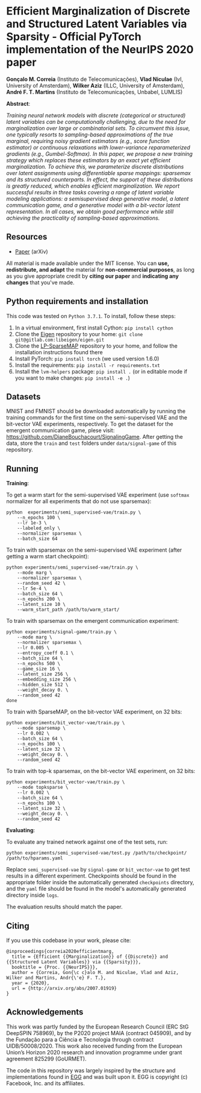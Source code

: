 # Efficient Marginalization of Discrete and Structured Latent Variables via Sparsity - Official PyTorch implementation of the NeurIPS 2020 paper

**Gonçalo M. Correia** (Instituto de Telecomunicações), **Vlad Niculae** (IvI, University of Amsterdam), **Wilker Aziz** (ILLC, University of Amsterdam), **André F. T. Martins** (Instituto de Telecomunicações, Unbabel, LUMLIS)


**Abstract**:

_Training neural network models with discrete (categorical or structured) latent variables can be computationally challenging, due to the need for marginalization over large or combinatorial sets. To circumvent this issue, one typically resorts to sampling-based approximations of the true marginal, requiring noisy gradient estimators (e.g., score function estimator) or continuous relaxations with lower-variance reparameterized gradients (e.g., Gumbel-Softmax). In this paper, we propose a new training strategy which replaces these estimators by an exact yet efficient marginalization. To achieve this, we parameterize discrete distributions over latent assignments using differentiable sparse mappings: sparsemax and its structured counterparts. In effect, the support of these distributions is greatly reduced, which enables efficient marginalization. We report successful results in three tasks covering a range of latent variable modeling applications: a semisupervised deep generative model, a latent communication game, and a generative model with a bit-vector latent representation. In all cases, we obtain good performance while still achieving the practicality of sampling-based approximations._

## Resources

- [Paper](https://arxiv.org/abs/2007.01919) (arXiv)

All material is made available under the MIT license. You can **use, redistribute, and adapt** the material for **non-commercial purposes**, as long as you give appropriate credit by **citing our paper** and **indicating any changes** that you've made.

## Python requirements and installation

This code was tested on `Python 3.7.1`. To install, follow these steps:

1. In a virtual environment, first install Cython: `pip install cython`
2. Clone the [Eigen](https://gitlab.com/libeigen/eigen) repository to your home: `git clone git@gitlab.com:libeigen/eigen.git`
3. Clone the [LP-SparseMAP](https://github.com/deep-spin/lp-sparsemap) repository to your home, and follow the installation instructions found there
4. Install PyTorch: `pip install torch` (we used version 1.6.0)
5. Install the requirements: `pip install -r requirements.txt`
6. Install the `lvm-helpers` package: `pip install .` (or in editable mode if you want to make changes: `pip install -e .`)

## Datasets

MNIST and FMNIST should be downloaded automatically by running the training commands for the first time on the semi-supervised VAE and the bit-vector VAE experiments, respectively. To get the dataset for the emergent communication game, plese visit: https://github.com/DianeBouchacourt/SignalingGame. After getting the data, store the `train` and `test` folders under `data/signal-game` of this repository.

## Running

**Training**:

To get a warm start for the semi-supervised VAE experiment (use `softmax` normalizer for all experiments that do not use sparsemax):

```
python  experiments/semi_supervised-vae/train.py \
    --n_epochs 100 \
    --lr 1e-3 \
    --labeled_only \
    --normalizer sparsemax \
    --batch_size 64
```

To train with sparsemax on the semi-supervised VAE experiment (after getting a warm start checkpoint):

```
python experiments/semi_supervised-vae/train.py \
    --mode marg \
    --normalizer sparsemax \
    --random_seed 42 \
    --lr 5e-4 \
    --batch_size 64 \
    --n_epochs 200 \
    --latent_size 10 \
    --warm_start_path /path/to/warm_start/
```

To train with sparsemax on the emergent communication experiment:

```
python experiments/signal-game/train.py \
    --mode marg \
    --normalizer sparsemax \
    --lr 0.005 \
    --entropy_coeff 0.1 \
    --batch_size 64 \
    --n_epochs 500 \
    --game_size 16 \
    --latent_size 256 \
    --embedding_size 256 \
    --hidden_size 512 \
    --weight_decay 0. \
    --random_seed 42
done
```

To train with SparseMAP, on the bit-vector VAE experiment, on 32 bits:

```
python experiments/bit_vector-vae/train.py \
    --mode sparsemap \
    --lr 0.002 \
    --batch_size 64 \
    --n_epochs 100 \
    --latent_size 32 \
    --weight_decay 0. \
    --random_seed 42
```

To train with top-k sparsemax, on the bit-vector VAE experiment, on 32 bits:

```
python experiments/bit_vector-vae/train.py \
    --mode topksparse \
    --lr 0.002 \
    --batch_size 64 \
    --n_epochs 100 \
    --latent_size 32 \
    --weight_decay 0. \
    --random_seed 42
```

**Evaluating**:

To evaluate any trained network against one of the test sets, run:

```
python experiments/semi_supervised-vae/test.py /path/to/checkpoint/ /path/to/hparams.yaml
```

Replace `semi_supervised-vae` by `signal-game` or `bit_vector-vae` to get test results in a different experiment. Checkpoints should be found in the appropriate folder inside the automatically generated `checkpoints` directory, and the `yaml` file should be found in the model's automatically generated directory inside `logs`.

The evaluation results should match the paper.

## Citing

If you use this codebase in your work, please cite:

```
@inproceedings{correia2020efficientmarg,
  title = {Efficient {{Marginalization}} of {{Discrete}} and {{Structured Latent Variables}} via {{Sparsity}}},
  booktitle = {Proc. {{NeurIPS}}},
  author = {Correia, Gon{\c c}alo M. and Niculae, Vlad and Aziz, Wilker and Martins, Andr{\'e} F. T.},
  year = {2020},
  url = {http://arxiv.org/abs/2007.01919}
}
```

## Acknowledgements

This work was partly funded by the European Research Council (ERC StG DeepSPIN 758969), by the P2020 project MAIA (contract 045909), and by the Fundação para a Ciência e Tecnologia through contract UIDB/50008/2020. This work also received funding from the European Union’s Horizon 2020 research and innovation programme under grant agreement 825299 (GoURMET).

The code in this repository was largely inspired by the structure and implementations found in [EGG](https://github.com/facebookresearch/EGG) and was built upon it. EGG is copyright (c) Facebook, Inc. and its affiliates.
